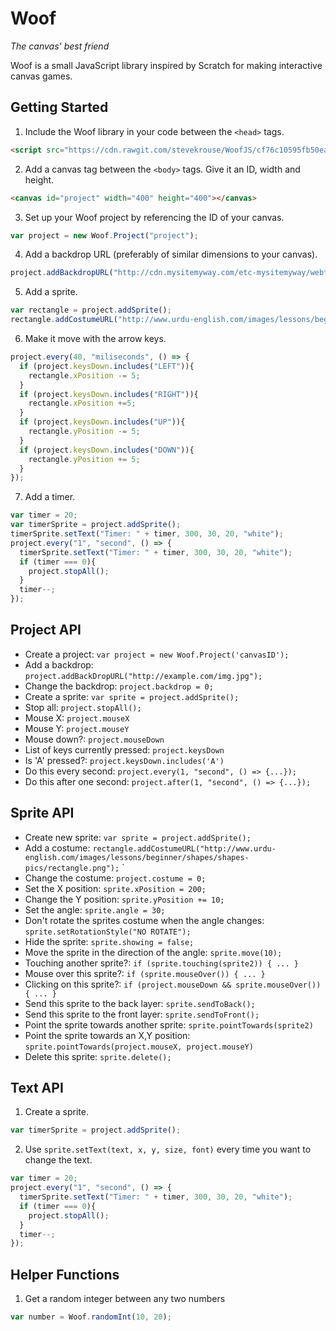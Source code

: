 # Woof
*The canvas' best friend*

Woof is a small JavaScript library inspired by Scratch for making interactive canvas games.

## Getting Started

1) Include the Woof library in your code between the `<head>` tags.
```html
<script src="https://cdn.rawgit.com/stevekrouse/WoofJS/cf76c10595fb50eaf853650f470c954927be4a9f/woof.js"></script>
```

2) Add a canvas tag between the `<body>` tags. Give it an ID, width and height.
```html
<canvas id="project" width="400" height="400"></canvas>
```
3) Set up your Woof project by referencing the ID of your canvas.
```javascript
var project = new Woof.Project("project"); 
```
4) Add a backdrop URL (preferably of similar dimensions to your canvas).
```javascript
project.addBackdropURL("http://cdn.mysitemyway.com/etc-mysitemyway/webtreats/assets/posts/857/thumbs/tileable-classic-nebula-space-patterns-6.jpg");
```
5) Add a sprite.
```javascript
var rectangle = project.addSprite();
rectangle.addCostumeURL("http://www.urdu-english.com/images/lessons/beginner/shapes/shapes-pics/rectangle.png");
```
6) Make it move with the arrow keys.
```javascript
project.every(40, "miliseconds", () => {
  if (project.keysDown.includes("LEFT")){
    rectangle.xPosition -= 5; 
  }
  if (project.keysDown.includes("RIGHT")){
    rectangle.xPosition +=5; 
  }
  if (project.keysDown.includes("UP")){
    rectangle.yPosition -= 5; 
  }
  if (project.keysDown.includes("DOWN")){
    rectangle.yPosition += 5; 
  }
});
```
7) Add a timer.
```javascript
var timer = 20;
var timerSprite = project.addSprite();
timerSprite.setText("Timer: " + timer, 300, 30, 20, "white");
project.every("1", "second", () => {
  timerSprite.setText("Timer: " + timer, 300, 30, 20, "white");
  if (timer === 0){
    project.stopAll();
  }
  timer--;
});
```

## Project API

  - Create a project: `var project = new Woof.Project('canvasID');`
  - Add a backdrop: `project.addBackDropURL("http://example.com/img.jpg");`
  - Change the backdrop: `project.backdrop = 0;`
  - Create a sprite: `var sprite = project.addSprite();`
  - Stop all: `project.stopAll();`
  - Mouse X: `project.mouseX`
  - Mouse Y: `project.mouseY`
  - Mouse down?: `project.mouseDown`
  - List of keys currently pressed: `project.keysDown`
  - Is 'A' pressed?: `project.keysDown.includes('A')`
  - Do this every second: `project.every(1, "second", () => {...});`
  - Do this after one second: `project.after(1, "second", () => {...});`

## Sprite API
  
  - Create new sprite: `var sprite = project.addSprite();`
  - Add a costume: `rectangle.addCostumeURL("http://www.urdu-english.com/images/lessons/beginner/shapes/shapes-pics/rectangle.png");`
`
  - Change the costume: `project.costume = 0;`
  - Set the X position: `sprite.xPosition = 200;`
  - Change the Y position: `sprite.yPosition += 10;`
  - Set the angle: `sprite.angle = 30;`
  - Don't rotate the sprites costume when the angle changes: `sprite.setRotationStyle("NO ROTATE");`
  - Hide the sprite: `sprite.showing = false;`
  - Move the sprite in the direction of the angle: `sprite.move(10);`
  - Touching another sprite?: `if (sprite.touching(sprite2)) { ... }`
  - Mouse over this sprite?: `if (sprite.mouseOver()) { ... }`
  - Clicking on this sprite?: `if (project.mouseDown && sprite.mouseOver()) { ... }`
  - Send this sprite to the back layer: `sprite.sendToBack();`
  - Send this sprite to the front layer: `sprite.sendToFront();`
  - Point the sprite towards another sprite: `sprite.pointTowards(sprite2)`
  - Point the sprite towards an X,Y position: `sprite.pointTowards(project.mouseX, project.mouseY)`
  - Delete this sprite: `sprite.delete();`

## Text API

1) Create a sprite.
```javascript
var timerSprite = project.addSprite();
```
2) Use `sprite.setText(text, x, y, size, font)` every time you want to change the text.
```javascript
var timer = 20;
project.every("1", "second", () => {
  timerSprite.setText("Timer: " + timer, 300, 30, 20, "white");
  if (timer === 0){
    project.stopAll();
  }
  timer--;
});
```
## Helper Functions

1) Get a random integer between any two numbers
```javascript
var number = Woof.randomInt(10, 20);
```
